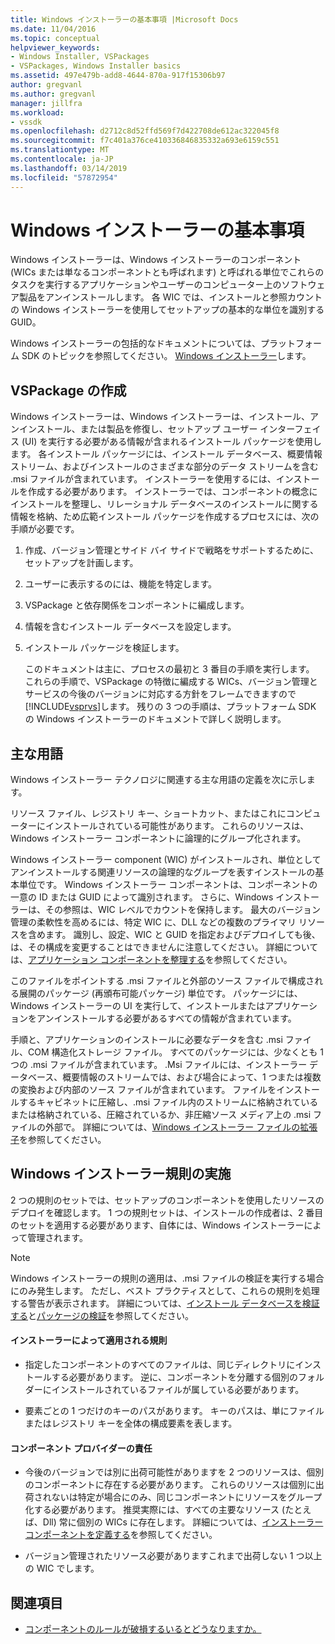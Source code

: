 ```yaml
---
title: Windows インストーラーの基本事項 |Microsoft Docs
ms.date: 11/04/2016
ms.topic: conceptual
helpviewer_keywords:
- Windows Installer, VSPackages
- VSPackages, Windows Installer basics
ms.assetid: 497e479b-add8-4644-870a-917f15306b97
author: gregvanl
ms.author: gregvanl
manager: jillfra
ms.workload:
- vssdk
ms.openlocfilehash: d2712c8d52ffd569f7d422708de612ac322045f8
ms.sourcegitcommit: f7c401a376ce410336846835332a693e6159c551
ms.translationtype: MT
ms.contentlocale: ja-JP
ms.lasthandoff: 03/14/2019
ms.locfileid: "57872954"
---
```

# <a name="windows-installer-basics"></a>Windows インストーラーの基本事項
Windows インストーラーは、Windows インストーラーのコンポーネント (WICs または単なるコンポーネントとも呼ばれます) と呼ばれる単位でこれらのタスクを実行するアプリケーションやユーザーのコンピューター上のソフトウェア製品をアンインストールします。 各 WIC では、インストールと参照カウントの Windows インストーラーを使用してセットアップの基本的な単位を識別する GUID。

 Windows インストーラーの包括的なドキュメントについては、プラットフォーム SDK のトピックを参照してください。 [Windows インストーラー](/previous-versions/2kt85ked(v=vs.120))します。

## <a name="authoring-a-vspackage"></a>VSPackage の作成
 Windows インストーラーは、Windows インストーラーは、インストール、アンインストール、または製品を修復し、セットアップ ユーザー インターフェイス (UI) を実行する必要がある情報が含まれるインストール パッケージを使用します。 各インストール パッケージには、インストール データベース、概要情報ストリーム、およびインストールのさまざまな部分のデータ ストリームを含む .msi ファイルが含まれています。 インストーラーを使用するには、インストールを作成する必要があります。 インストーラーでは、コンポーネントの概念にインストールを整理し、リレーショナル データベースのインストールに関する情報を格納、ため広範インストール パッケージを作成するプロセスには、次の手順が必要です。

1. 作成、バージョン管理とサイド バイ サイドで戦略をサポートするために、セットアップを計画します。

2. ユーザーに表示するのには、機能を特定します。

3. VSPackage と依存関係をコンポーネントに編成します。

4. 情報を含むインストール データベースを設定します。

5. インストール パッケージを検証します。

   このドキュメントは主に、プロセスの最初と 3 番目の手順を実行します。 これらの手順で、VSPackage の特徴に編成する WICs、バージョン管理とサービスの今後のバージョンに対応する方針をフレームできますので[!INCLUDE[vsprvs](../../code-quality/includes/vsprvs_md.md)]します。 残りの 3 つの手順は、プラットフォーム SDK の Windows インストーラーのドキュメントで詳しく説明します。

## <a name="key-terms"></a>主な用語
 Windows インストーラー テクノロジに関連する主な用語の定義を次に示します。

 リソース ファイル、レジストリ キー、ショートカット、またはこれにコンピューターにインストールされている可能性があります。 これらのリソースは、Windows インストーラー コンポーネントに論理的にグループ化されます。

 Windows インストーラー component (WIC) がインストールされ、単位としてアンインストールする関連リソースの論理的なグループを表すインストールの基本単位です。 Windows インストーラー コンポーネントは、コンポーネントの一意の ID または GUID によって識別されます。 さらに、Windows インストーラーは、その参照は、WIC レベルでカウントを保持します。 最大のバージョン管理の柔軟性を高めるには、特定 WIC に、DLL などの複数のプライマリ リソースを含めます。 識別し、設定、WIC と GUID を指定およびデプロイしても後、は、その構成を変更することはできませんに注意してください。 詳細については、[アプリケーション コンポーネントを整理する](/windows/desktop/Msi/organizing-applications-into-components)を参照してください。

 このファイルをポイントする .msi ファイルと外部のソース ファイルで構成される展開のパッケージ (再頒布可能パッケージ) 単位です。 パッケージには、Windows インストーラーの UI を実行して、インストールまたはアプリケーションをアンインストールする必要があるすべての情報が含まれています。

 手順と、アプリケーションのインストールに必要なデータを含む .msi ファイル、COM 構造化ストレージ ファイル。 すべてのパッケージには、少なくとも 1 つの .msi ファイルが含まれています。 .Msi ファイルには、インストーラー データベース、概要情報のストリームでは、および場合によって、1 つまたは複数の変換および内部のソース ファイルが含まれています。 ファイルをインストールするキャビネットに圧縮し、.msi ファイル内のストリームに格納されているまたは格納されている、圧縮されているか、非圧縮ソース メディア上の .msi ファイルの外部で。 詳細については、[Windows インストーラー ファイルの拡張子](/windows/desktop/Msi/windows-installer-file-extensions)を参照してください。

## <a name="windows-installer-rules-enforcement"></a>Windows インストーラー規則の実施
 2 つの規則のセットでは、セットアップのコンポーネントを使用したリソースのデプロイを確認します。 1 つの規則セットは、インストールの作成者は、2 番目のセットを適用する必要があります、自体には、Windows インストーラーによって管理されます。

> [!NOTE]
>  Windows インストーラーの規則の適用は、.msi ファイルの検証を実行する場合にのみ発生します。 ただし、ベスト プラクティスとして、これらの規則を処理する警告が表示されます。 詳細については、[インストール データベースを検証する](/windows/desktop/Msi/validating-an-installation-database)と[パッケージの検証](/windows/desktop/Msi/package-validation)を参照してください。

#### <a name="installer-enforced-rules"></a>インストーラーによって適用される規則

-   指定したコンポーネントのすべてのファイルは、同じディレクトリにインストールする必要があります。 逆に、コンポーネントを分離する個別のフォルダーにインストールされているファイルが属している必要があります。

-   要素ごとの 1 つだけのキーのパスがあります。 キーのパスは、単にファイルまたはレジストリ キーを全体の構成要素を表します。

#### <a name="component-provider-responsibilities"></a>コンポーネント プロバイダーの責任

-   今後のバージョンでは別に出荷可能性がありますを 2 つのリソースは、個別のコンポーネントに存在する必要があります。 これらのリソースは個別に出荷されないは特定が場合にのみ、同じコンポーネントにリソースをグループ化する必要があります。 推奨実際には、すべての主要なリソース (たとえば、Dll) 常に個別の WICs に存在します。 詳細については、[インストーラー コンポーネントを定義する](/windows/desktop/Msi/defining-installer-components)を参照してください。

-   バージョン管理されたリソース必要がありますこれまで出荷しない 1 つ以上の WIC でします。

## <a name="see-also"></a>関連項目
- [コンポーネントのルールが破損するいるとどうなりますか。](/windows/desktop/Msi/what-happens-if-the-component-rules-are-broken)
